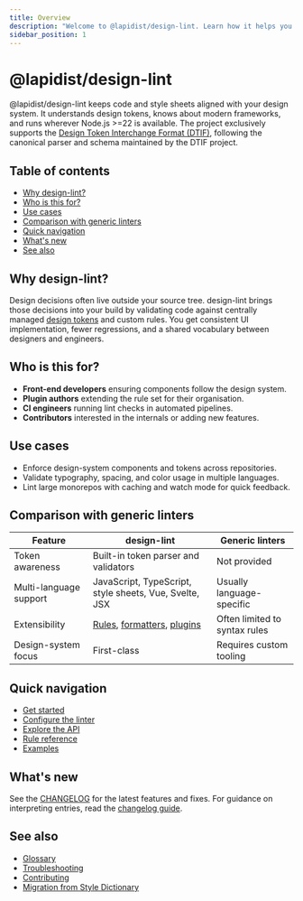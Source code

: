 ```yaml
---
title: Overview
description: "Welcome to @lapidist/design-lint. Learn how it helps you enforce your design system across projects."
sidebar_position: 1
---
```


# @lapidist/design-lint

@lapidist/design-lint keeps code and style sheets aligned with your design system. It understands design tokens, knows about modern frameworks, and runs wherever Node.js \>=22 is available. The project exclusively supports the [Design Token Interchange Format (DTIF)](./glossary.md#design-tokens), following the canonical parser and schema maintained by the DTIF project.

## Table of contents
- [Why design-lint?](#why-design-lint)
- [Who is this for?](#who-is-this-for)
- [Use cases](#use-cases)
- [Comparison with generic linters](#comparison-with-generic-linters)
- [Quick navigation](#quick-navigation)
- [What's new](#whats-new)
- [See also](#see-also)

## Why design-lint?
Design decisions often live outside your source tree. design-lint brings those decisions into your build by validating code against centrally managed [design tokens](./glossary.md#design-tokens) and custom rules. You get consistent UI implementation, fewer regressions, and a shared vocabulary between designers and engineers.

## Who is this for?
- **Front-end developers** ensuring components follow the design system.
- **Plugin authors** extending the rule set for their organisation.
- **CI engineers** running lint checks in automated pipelines.
- **Contributors** interested in the internals or adding new features.

## Use cases
- Enforce design-system components and tokens across repositories.
- Validate typography, spacing, and color usage in multiple languages.
- Lint large monorepos with caching and watch mode for quick feedback.

## Comparison with generic linters

| Feature | design-lint | Generic linters |
| --- | --- | --- |
| Token awareness | Built-in token parser and validators | Not provided |
| Multi-language support | JavaScript, TypeScript, style sheets, Vue, Svelte, JSX | Usually language-specific |
| Extensibility | [Rules](./rules/index.md), [formatters](./formatters.md), [plugins](./plugins.md) | Often limited to syntax rules |
| Design-system focus | First-class | Requires custom tooling |


## Quick navigation
- [Get started](./usage.md)
- [Configure the linter](./configuration.md)
- [Explore the API](./api.md)
- [Rule reference](./rules/index.md)
- [Examples](./examples/index.md)

## What's new
See the [CHANGELOG](https://github.com/bylapidist/design-lint/blob/main/CHANGELOG.md) for the latest features and fixes. For guidance on interpreting entries, read the [changelog guide](./changelog-guide.md).

## See also
- [Glossary](./glossary.md)
- [Troubleshooting](./troubleshooting.md)
- [Contributing](https://github.com/bylapidist/design-lint/blob/main/CONTRIBUTING.md)
- [Migration from Style Dictionary](./migration.md)
